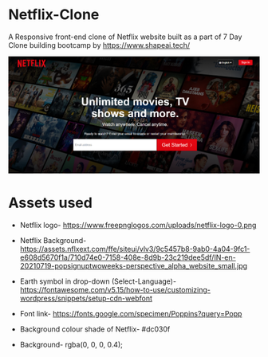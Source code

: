 # Netflix-Clone
A Responsive front-end clone of Netflix website built as a part of 7 Day Clone building bootcamp by https://www.shapeai.tech/ 

![Image of Netflix-Clone](https://github.com/nagarajpandith/netflix-clone/blob/main/images/Netflix-Clone.png)

# Assets used
- Netflix logo- 
https://www.freepnglogos.com/uploads/netflix-logo-0.png

- Netflix Background- 
https://assets.nflxext.com/ffe/siteui/vlv3/9c5457b8-9ab0-4a04-9fc1-e608d5670f1a/710d74e0-7158-408e-8d9b-23c219dee5df/IN-en-20210719-popsignuptwoweeks-perspective_alpha_website_small.jpg

- Earth symbol in drop-down (Select-Language)-
https://fontawesome.com/v5.15/how-to-use/customizing-wordpress/snippets/setup-cdn-webfont

- Font link-
https://fonts.google.com/specimen/Poppins?query=Popp

- Background colour shade of Netflix- #dc030f

- Background- rgba(0, 0, 0, 0.4);
 

